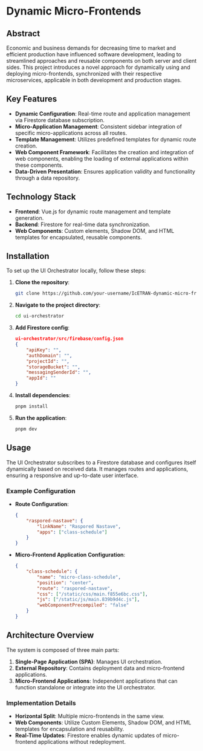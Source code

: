 # Dynamic Micro-Frontends

## Abstract
Economic and business demands for decreasing time to market and efficient production have influenced software development, leading to streamlined approaches and reusable components on both server and client sides. This project introduces a novel approach for dynamically using and deploying micro-frontends, synchronized with their respective microservices, applicable in both development and production stages.

## Key Features

- **Dynamic Configuration**: Real-time route and application management via Firestore database subscription.
- **Micro-Application Management**: Consistent sidebar integration of specific micro-applications across all routes.
- **Template Management**: Utilizes predefined templates for dynamic route creation.
- **Web Component Framework**: Facilitates the creation and integration of web components, enabling the loading of external applications within these components.
- **Data-Driven Presentation**: Ensures application validity and functionality through a data repository.

## Technology Stack

- **Frontend**: Vue.js for dynamic route management and template generation.
- **Backend**: Firestore for real-time data synchronization.
- **Web Components**: Custom elements, Shadow DOM, and HTML templates for encapsulated, reusable components.

## Installation

To set up the UI Orchestrator locally, follow these steps:

1. **Clone the repository**:
    ```bash
    git clone https://github.com/your-username/IcETRAN-dynamic-micro-frontends.git
    ```

2. **Navigate to the project directory**:
    ```bash
    cd ui-orchestrator
    ```
3. **Add Firestore config**:
    ```json
   ui-orchestrator/src/firebase/config.json
    {
        "apiKey": "",
        "authDomain": "",
        "projectId": "",
        "storageBucket": "",
        "messagingSenderId": "",
        "appId": ""
    }
    ```

4. **Install dependencies**:
    ```bash
    pnpm install
    ```

5. **Run the application**:
    ```bash
    pnpm dev
    ```

## Usage

The UI Orchestrator subscribes to a Firestore database and configures itself dynamically based on received data. It manages routes and applications, ensuring a responsive and up-to-date user interface.

### Example Configuration

- **Route Configuration**:
    ```json
    {
        "raspored-nastave": {
            "linkName": "Raspored Nastave",
            "apps": ["class-schedule"]
        }
    }
    ```

- **Micro-Frontend Application Configuration**:
    ```json
    {
        "class-schedule": {
            "name": "micro-class-schedule",
            "position": "center",
            "route": "raspored-nastave",
            "css": ["/static/css/main.f855e6bc.css"],
            "js": ["/static/js/main.839b9d4c.js"],
            "webComponentPrecompiled": "false"
        }
    }
    ```

## Architecture Overview

The system is composed of three main parts:
1. **Single-Page Application (SPA)**: Manages UI orchestration.
2. **External Repository**: Contains deployment data and micro-frontend applications.
3. **Micro-Frontend Applications**: Independent applications that can function standalone or integrate into the UI orchestrator.

### Implementation Details

- **Horizontal Split**: Multiple micro-frontends in the same view.
- **Web Components**: Utilize Custom Elements, Shadow DOM, and HTML templates for encapsulation and reusability.
- **Real-Time Updates**: Firestore enables dynamic updates of micro-frontend applications without redeployment.

